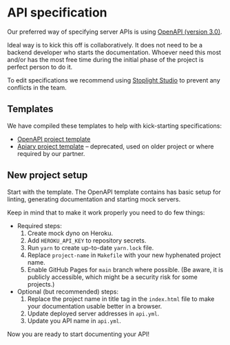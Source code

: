 # API specification

Our preferred way of specifying server APIs is using [OpenAPI (version 3.0)](https://swagger.io/specification/).

Ideal way is to kick this off is collaboratively.
It does not need to be a backend developer who starts the documentation.
Whoever need this most and/or has the most free time during the initial phase of the project is perfect person to do it.

To edit specifications we recommend using [Stoplight Studio](https://stoplight.io/studio/) to prevent any conflicts in the team.

## Templates

We have compiled these templates to help with kick-starting specifications:

- [OpenAPI project template](https://github.com/futuredapp/OpenAPI-Project-Template)
- [Apiary project template](https://github.com/futuredapp/apiary-project-template) – deprecated, used on older project or where required by our partner.

## New project setup

Start with the template.
The OpenAPI template contains has basic setup for linting, generating documentation and starting mock servers.

Keep in mind that to make it work properly you need to do few things:

- Required steps:
  1. Create mock dyno on Heroku.
  2. Add `HEROKU_API_KEY` to repository secrets.
  3. Run `yarn` to create up-to-date `yarn.lock` file.
  4. Replace `project-name` in `Makefile` with your new hyphenated project name.
  5. Enable GitHub Pages for `main` branch where possible. (Be aware, it is publicly accessible, which might be a security risk for some projects.)
- Optional (but recommended) steps:
  1. Replace the project name in title tag in the `index.html` file to make your documentation usable better in a browser.
  2. Update deployed server addresses in `api.yml`.
  3. Update you API name in `api.yml`.

Now you are ready to start documenting your API!
